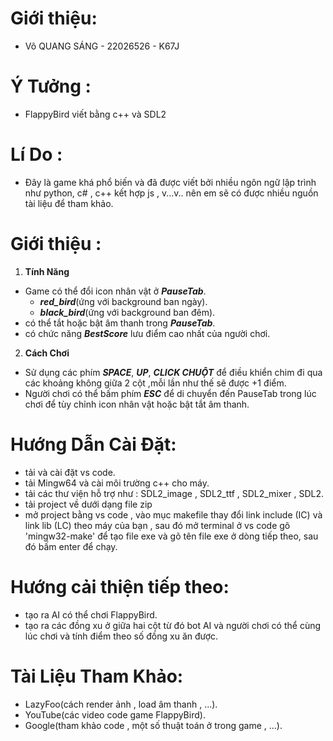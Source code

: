 # Giới thiệu:
- Võ QUANG SÁNG - 22026526 - K67J 
# Ý Tưởng : 
- FlappyBird viết bằng c++ và SDL2
# Lí Do : 
- Đây là game khá phổ biến và đã được viết bởi nhiều ngôn ngữ lập trình như python, c# , c++ kết hợp js , v...v.. nên em sẽ có 
được nhiều nguồn tài liệu để tham khảo.
# Giới thiệu : 
1. **Tính Năng** 
- Game có thể đổi icon nhân vật ở ***PauseTab***.
   + ***red_bird***(ứng với background ban ngày).
   + ***black_bird***(ứng với background ban đêm).
- có thể tắt hoặc bật âm thanh trong ***PauseTab***.
- có chức năng ***BestScore*** lưu điểm cao nhất của người chơi.
2. **Cách Chơi**
- Sử dụng các phím ***SPACE***, ***UP***, ***CLICK CHUỘT*** để điều khiển chim đi qua các khoảng không giữa 2 cột ,mỗi lần như thế sẽ được +1 điểm.
- Người chơi có thể bấm phím ***ESC*** để di chuyển đến PauseTab trong lúc chơi để tùy chỉnh icon nhân vật hoặc bật tắt âm thanh. 

# Hướng Dẫn Cài Đặt:
- tải và cài đặt vs code.
- tải Mingw64 và cài môi trường c++ cho máy. 
- tải các thư viện hỗ trợ như : SDL2_image , SDL2_ttf , SDL2_mixer , SDL2.
- tải project về dưới dạng file zip 
- mở project bằng vs code , vào mục makefile thay đổi link include (IC) và link lib (LC) theo máy của bạn , sau đó mở terminal ở vs code gõ 'mingw32-make' để tạo file exe và gõ tên file exe ở dòng tiếp theo, sau đó bấm enter để chạy.
# Hướng cải thiện tiếp theo: 
- tạo ra AI có thể chơi FlappyBird.
- tạo ra các đồng xu ở giữa hai cột từ đó bot AI và người chơi có thể cùng lúc chơi và tính điểm theo số đồng xu ăn được.
# Tài Liệu Tham Khảo:
- LazyFoo(cách render ảnh , load âm thanh , ...).
- YouTube(các video code game FlappyBird).
- Google(tham khảo code , một số thuật toán ở trong game , ...).


                            